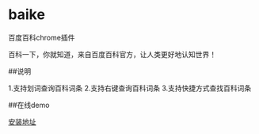 baike
=====

百度百科chrome插件

百科一下，你就知道，来自百度百科官方，让人类更好地认知世界！

##说明

1.支持划词查询百科词条
2.支持右键查询百科词条
3.支持快捷方式查找百科词条


##在线demo

[安装地址](https://chrome.google.com/webstore/detail/%E7%99%BE%E5%BA%A6%E7%99%BE%E7%A7%91%E5%9C%A8%E7%BA%BF%E5%88%92%E8%AF%8D%E5%B7%A5%E5%85%B7/lklfjnpalpkacoikjkhnakoaamnfbmkd)

